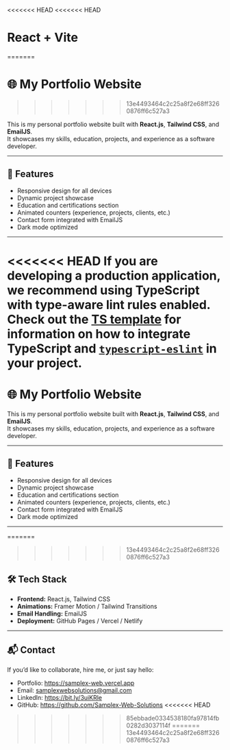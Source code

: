 <<<<<<< HEAD
<<<<<<< HEAD
# React + Vite
=======
# 🌐 My Portfolio Website
>>>>>>> 13e4493464c2c25a8f2e68ff3260876ff6c527a3

This is my personal portfolio website built with **React.js**, **Tailwind CSS**, and **EmailJS**.  
It showcases my skills, education, projects, and experience as a software developer.

---

## 🚀 Features
- Responsive design for all devices
- Dynamic project showcase
- Education and certifications section
- Animated counters (experience, projects, clients, etc.)
- Contact form integrated with EmailJS
- Dark mode optimized

---

<<<<<<< HEAD
If you are developing a production application, we recommend using TypeScript with type-aware lint rules enabled. Check out the [TS template](https://github.com/vitejs/vite/tree/main/packages/create-vite/template-react-ts) for information on how to integrate TypeScript and [`typescript-eslint`](https://typescript-eslint.io) in your project.
=======
# 🌐 My Portfolio Website

This is my personal portfolio website built with **React.js**, **Tailwind CSS**, and **EmailJS**.  
It showcases my skills, education, projects, and experience as a software developer.

---

## 🚀 Features
- Responsive design for all devices
- Dynamic project showcase
- Education and certifications section
- Animated counters (experience, projects, clients, etc.)
- Contact form integrated with EmailJS
- Dark mode optimized

---

=======
>>>>>>> 13e4493464c2c25a8f2e68ff3260876ff6c527a3
## 🛠️ Tech Stack
- **Frontend:** React.js, Tailwind CSS
- **Animations:** Framer Motion / Tailwind Transitions
- **Email Handling:** EmailJS
- **Deployment:** GitHub Pages / Vercel / Netlify

---

## 📬 Contact
If you’d like to collaborate, hire me, or just say hello:  
- Portfolio: https://samplex-web.vercel.app  
- Email: samplexwebsolutions@gmail.com  
- LinkedIn: https://bit.ly/3uiKRle   
- GitHub: https://github.com/Samplex-Web-Solutions
<<<<<<< HEAD
>>>>>>> 85ebbade0334538180fa97814fb0282d3037114f
=======
>>>>>>> 13e4493464c2c25a8f2e68ff3260876ff6c527a3
